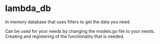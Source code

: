 # lambda_db
In memory database that uses filters to get the data you need.

Can be used for your needs by changing the models.go file to your needs.
Creating and registering of the functionality that is needed.
